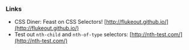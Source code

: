 ### Links

- CSS Diner: Feast on CSS Selectors! [http://flukeout.github.io/](http://flukeout.github.io/)
- Test out `nth-child` and `nth-of-type` selectors: [http://nth-test.com/](http://nth-test.com/)
